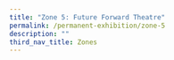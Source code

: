 ```yaml
---
title: "Zone 5: Future Forward Theatre"
permalink: /permanent-exhibition/zone-5
description: ""
third_nav_title: Zones
---
```



